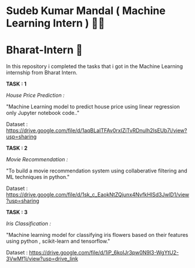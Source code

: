 
# Sudeb Kumar Mandal ( Machine Learning Intern ) 🚀🚀
# Bharat-Intern 🚀  

In this repository i completed the tasks that i got in the Machine Learning internship from Bharat Intern.

**TASK : 1**

*House Price Prediction :*

"Machine Learning model to predict house price using linear regression only Jupyter notebook code.."

Dataset : https://drive.google.com/file/d/1aqBLaITFAv0rxIZiTvRDnulh2IsEUb7i/view?usp=sharing


**TASK : 2**

*Movie Recommendation :*

"To build a movie recommendation system using collaberative filtering and ML techniques in python."

Dataset : https://drive.google.com/file/d/1sk_c_EaokNtZQjunx4NvfkHISd3JwlD1/view?usp=sharing


**TASK : 3**

*Iris Classification :*

"Machine learning model for classifying iris flowers based on their features using python , scikit-learn and tensorflow."

Dataset : https://drive.google.com/file/d/1iP_6koIJr3pw0N9l3-WgYtU2-3VwMf1j/view?usp=drive_link
